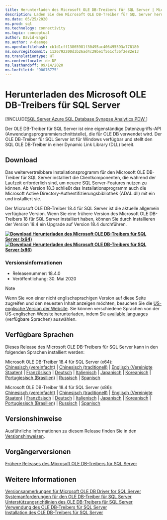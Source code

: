 ```yaml
---
title: Herunterladen des Microsoft OLE DB-Treibers für SQL Server | Microsoft-Dokumentation
description: Laden Sie den Microsoft OLE DB-Treiber für SQL Server herunter, um native Windows-Anwendungen zu entwickeln, die eine Verbindung mit SQL Server und Azure SQL-Datenbank herstellen.
ms.date: 05/25/2020
ms.prod: sql
ms.technology: connectivity
ms.topic: conceptual
author: David-Engel
ms.author: v-daenge
ms.openlocfilehash: cb1d1cff13865981f30495ac406495593a778180
ms.sourcegitcommit: 1126792200d3b26ad4c29be1f561cf36f2e82e13
ms.translationtype: HT
ms.contentlocale: de-DE
ms.lasthandoff: 09/14/2020
ms.locfileid: "90076775"
---
```

# <a name="download-microsoft-ole-db-driver-for-sql-server"></a>Herunterladen des Microsoft OLE DB-Treibers für SQL Server

[!INCLUDE[SQL Server Azure SQL Database Synapse Analytics PDW ](../../includes/applies-to-version/sql-asdb-asdbmi-asa-pdw.md)]

Der OLE DB-Treiber für SQL Server ist eine eigenständige Datenzugriffs-API (Anwendungsprogrammierschnittstelle), die für OLE DB verwendet wird. Der OLE DB-Treiber für SQL Server ist für Windows verfügbar und stellt den SQL OLE DB-Treiber in einer Dynamic Link Library (DLL) bereit.

## <a name="download"></a>Download

Das weitervertreibbare Installationsprogramm für den Microsoft OLE DB-Treiber für SQL Server installiert die Clientkomponenten, die während der Laufzeit erforderlich sind, um neuere SQL Server-Features nutzen zu können. Ab Version 18.3 schließt das Installationsprogramm auch die Microsoft Active Directory-Authentifizierungsbibliothek (ADAL.dll) mit ein und installiert sie.

Der Microsoft OLE DB-Treiber 18.4 für SQL Server ist die aktuelle allgemein verfügbare Version. Wenn Sie eine frühere Version des Microsoft OLE DB-Treibers 18 für SQL Server installiert haben, können Sie durch Installieren der Version 18.4 ein Upgrade auf Version 18.4 durchführen.

**[![Download](../../ssms/media/download-icon.png) Herunterladen des Microsoft OLE DB-Treibers für SQL Server (x64)](https://go.microsoft.com/fwlink/?linkid=2129954)**  
**[![Download](../../ssms/media/download-icon.png) Herunterladen des Microsoft OLE DB-Treibers für SQL Server (x86)](https://go.microsoft.com/fwlink/?linkid=2131003)**  

### <a name="version-information"></a>Versionsinformationen

- Releasenummer: 18.4.0
- Veröffentlichung: 30. Mai 2020

> [!Note]
> Wenn Sie von einer nicht englischsprachigen Version auf diese Seite zugreifen und den neuesten Inhalt anzeigen möchten, besuchen Sie die [US-englische Version der Website](https://aka.ms/downloadmsoledbsqlusenglish). Sie können verschiedene Sprachen von der US-englischen Website herunterladen, indem Sie [available languages](#available-languages) (verfügbare Sprachen) auswählen.

## <a name="available-languages"></a>Verfügbare Sprachen

Dieses Release des Microsoft OLE DB-Treibers für SQL Server kann in den folgenden Sprachen installiert werden:

Microsoft OLE DB-Treiber 18.4 für SQL Server (x64):  
[Chinesisch (vereinfacht)](https://go.microsoft.com/fwlink/?linkid=2129954&clcid=0x804) | [Chinesisch (traditionell)](https://go.microsoft.com/fwlink/?linkid=2129954&clcid=0x404) | [Englisch (Vereinigte Staaten)](https://go.microsoft.com/fwlink/?linkid=2129954&clcid=0x409) | [Französisch](https://go.microsoft.com/fwlink/?linkid=2129954&clcid=0x40c) | [Deutsch](https://go.microsoft.com/fwlink/?linkid=2129954&clcid=0x407) | [Italienisch](https://go.microsoft.com/fwlink/?linkid=2129954&clcid=0x410) | [Japanisch](https://go.microsoft.com/fwlink/?linkid=2129954&clcid=0x411) | [Koreanisch](https://go.microsoft.com/fwlink/?linkid=2129954&clcid=0x412) | [Portugiesisch (Brasilien)](https://go.microsoft.com/fwlink/?linkid=2129954&clcid=0x416) | [Russisch](https://go.microsoft.com/fwlink/?linkid=2129954&clcid=0x419) | [Spanisch](https://go.microsoft.com/fwlink/?linkid=2129954&clcid=0x40a)

Microsoft OLE DB-Treiber 18.4 für SQL Server (x86):  
[Chinesisch (vereinfacht)](https://go.microsoft.com/fwlink/?linkid=2131003&clcid=0x804) | [Chinesisch (traditionell)](https://go.microsoft.com/fwlink/?linkid=2131003&clcid=0x404) | [Englisch (Vereinigte Staaten)](https://go.microsoft.com/fwlink/?linkid=2131003&clcid=0x409) | [Französisch](https://go.microsoft.com/fwlink/?linkid=2131003&clcid=0x40c) | [Deutsch](https://go.microsoft.com/fwlink/?linkid=2131003&clcid=0x407) | [Italienisch](https://go.microsoft.com/fwlink/?linkid=2131003&clcid=0x410) | [Japanisch](https://go.microsoft.com/fwlink/?linkid=2131003&clcid=0x411) | [Koreanisch](https://go.microsoft.com/fwlink/?linkid=2131003&clcid=0x412) | [Portugiesisch (Brasilien)](https://go.microsoft.com/fwlink/?linkid=2131003&clcid=0x416) | [Russisch](https://go.microsoft.com/fwlink/?linkid=2131003&clcid=0x419) | [Spanisch](https://go.microsoft.com/fwlink/?linkid=2131003&clcid=0x40a)

## <a name="release-notes"></a>Versionshinweise

Ausführliche Informationen zu diesem Release finden Sie in den [Versionshinweisen](release-notes-for-oledb-driver-for-sql-server.md).

## <a name="previous-releases"></a>Vorgängerversionen

[Frühere Releases des Microsoft OLE DB-Treibers für SQL Server](release-notes-for-oledb-driver-for-sql-server.md#previous-releases)

## <a name="see-also"></a>Weitere Informationen

[Versionsanmerkungen für Microsoft OLE DB Driver for SQL Server](release-notes-for-oledb-driver-for-sql-server.md)  
[Systemanforderungen für den OLE DB-Treiber für SQL Server](system-requirements-for-oledb-driver-for-sql-server.md)  
[Unterstützungsrichtlinien des OLE DB-Treibers für SQL Server](applications\support-policies-for-oledb-driver-for-sql-server.md)  
[Verwendung des OLE DB-Treibers für SQL Server](when-to-use-oledb-driver-for-sql-server.md)  
[Installation des OLE DB-Treibers für SQL Server](applications/installing-oledb-driver-for-sql-server.md)
